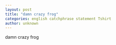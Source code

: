 ```yaml
---
layout: post
title: "damn crazy frog"
categories: english catchphrase statement Tshirt
author: unknown
---
```


damn crazy frog

